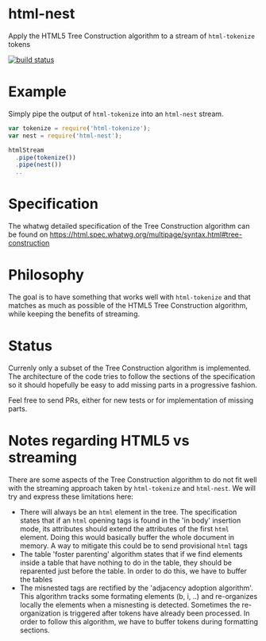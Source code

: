 html-nest
=========

Apply the HTML5 Tree Construction algorithm to a stream of `html-tokenize` tokens

[![build status](https://secure.travis-ci.org/jeromew/html-nest.png)](http://travis-ci.org/jeromew/html-nest)

# Example

Simply pipe the output of `html-tokenize` into an `html-nest` stream.

```js
var tokenize = require('html-tokenize');
var nest = require('html-nest');

htmlStream
  .pipe(tokenize())
  .pipe(nest())
  ..
```

# Specification

The whatwg detailed specification of the Tree Construction algorithm can be found on https://html.spec.whatwg.org/multipage/syntax.html#tree-construction

# Philosophy

The goal is to have something that works well with `html-tokenize` and that matches as much as possible of the HTML5 Tree Construction algorithm, while keeping the benefits of streaming.

# Status

Currenly only a subset of the Tree Construction algorithm is implemented. The architecture of the code tries to follow the sections of the specification so it should hopefully be easy to add missing parts in a progressive fashion.

Feel free to send PRs, either for new tests or for implementation of missing parts.

# Notes regarding HTML5 vs streaming

There are some aspects of the Tree Construction algorithm to do not fit well with the streaming approach taken by `html-tokenize` and `html-nest`. We will try and express these limitations here:

 * There will always be an `html` element in the tree. The specification states that if an `html` opening tags is found in the 'in body' insertion mode, its attributes should extend the attributes of the first `html` element. Doing this would basically buffer the whole document in memory. A way to mitigate this could be to send provisional `html` tags
 * The table 'foster parenting' algorithm states that if we find elements inside a table that have nothing to do in the table, they should be reparented just before the table. In order to do this, we have to buffer the tables
 * The misnested tags are rectified by the 'adjacency adoption algorithm'. This algorithm tracks some formating elements (b, i, ..) and re-organizes locally the elements when a misnesting is detected. Sometimes the re-organization is triggered after tokens have already been processed. In order to follow this algorithm, we have to buffer tokens during formatting sections.





